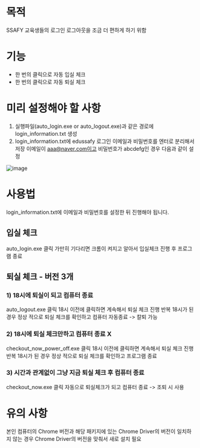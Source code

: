 # 목적
SSAFY 교육생들의 로그인 로그아웃을 조금 더 편하게 하기 위함

# 기능
- 한 번의 클릭으로 자동 입실 체크
- 한 번의 클릭으로 자동 퇴실 체크

# 미리 설정해야 할 사항
1. 실행파일(auto_login.exe or auto_logout.exe)과 같은 경로에 login_information.txt 생성
2. login_information.txt에 edussafy 로그인 이메일과 비밀번호를 엔터로 분리해서 저장
이메일이 aaa@naver.com이고 비밀번호가 abcdefg인 경우 다음과 같이 설정

![image](https://github.com/user-attachments/assets/54f17a0d-c089-4e7f-91a6-28ec6f946bc7)

# 사용법
login_information.txt에 이메일과 비밀번호를 설정한 뒤 진행해야 됩니다.
## 입실 체크
auto_login.exe 클릭
가만히 기다리면 크롬이 켜지고 알아서 입실체크 진행 후 프로그램 종료

## 퇴실 체크 - 버전 3개
### 1) 18시에 퇴실이 되고 컴퓨터 종료
auto_logout.exe 클릭
18시 이전에 클릭하면 계속해서 퇴실 체크 진행 반복
18시가 된 경우 정상 적으로 퇴실 체크를 확인하고 컴퓨터 자동종료 -> 칼퇴 가능
### 2) 18시에 퇴실 체크만하고 컴퓨터 종료 X
checkout_now_power_off.exe 클릭
18시 이전에 클릭하면 계속해서 퇴실 체크 진행 반복
18시가 된 경우 정상 적으로 퇴실 체크를 확인하고 프로그램 종료
### 3) 시간과 관계없이 그냥 지금 퇴실 체크 후 컴퓨터 종료
checkout_now.exe 클릭
자동으로 퇴실체크가 되고 컴퓨터 종료 -> 조퇴 시 사용

# 유의 사항
본인 컴퓨터의 Chrome 버전과 해당 패키지에 있는 Chrome Driver의 버전이 일치하지 않는 경우
Chrome Driver의 버전을 맞춰서 새로 설치 필요
